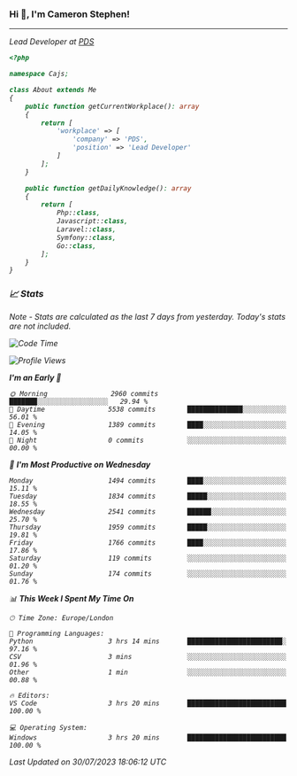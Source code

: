 ### Hi 👋, I'm Cameron Stephen!
<hr>
<p><em>Lead Developer at <a href="https://prindatasolutions.co.uk">PDS</a></p>


```php
<?php

namespace Cajs;

class About extends Me
{
    public function getCurrentWorkplace(): array
    {
        return [
            'workplace' => [
                'company' => 'PDS',
                'position' => 'Lead Developer'
            ]
        ];
    }

    public function getDailyKnowledge(): array
    {
        return [
            Php::class,
            Javascript::class,
            Laravel::class,
            Symfony::class,
            Go::class,
        ];
    }
}
```

### 📈 Stats
<p><em>Note - Stats are calculated as the last 7 days from yesterday. Today's stats are not included.</em></p>


<!--START_SECTION:waka-->
![Code Time](http://img.shields.io/badge/Code%20Time-3%2C467%20hrs%2036%20mins-blue)

![Profile Views](http://img.shields.io/badge/Profile%20Views-0-blue)

**I'm an Early 🐤** 

```text
🌞 Morning                2960 commits        ███████░░░░░░░░░░░░░░░░░░   29.94 % 
🌆 Daytime                5538 commits        ██████████████░░░░░░░░░░░   56.01 % 
🌃 Evening                1389 commits        ████░░░░░░░░░░░░░░░░░░░░░   14.05 % 
🌙 Night                  0 commits           ░░░░░░░░░░░░░░░░░░░░░░░░░   00.00 % 
```
📅 **I'm Most Productive on Wednesday** 

```text
Monday                   1494 commits        ████░░░░░░░░░░░░░░░░░░░░░   15.11 % 
Tuesday                  1834 commits        █████░░░░░░░░░░░░░░░░░░░░   18.55 % 
Wednesday                2541 commits        ██████░░░░░░░░░░░░░░░░░░░   25.70 % 
Thursday                 1959 commits        █████░░░░░░░░░░░░░░░░░░░░   19.81 % 
Friday                   1766 commits        ████░░░░░░░░░░░░░░░░░░░░░   17.86 % 
Saturday                 119 commits         ░░░░░░░░░░░░░░░░░░░░░░░░░   01.20 % 
Sunday                   174 commits         ░░░░░░░░░░░░░░░░░░░░░░░░░   01.76 % 
```


📊 **This Week I Spent My Time On** 

```text
🕑︎ Time Zone: Europe/London

💬 Programming Languages: 
Python                   3 hrs 14 mins       ████████████████████████░   97.16 % 
CSV                      3 mins              ░░░░░░░░░░░░░░░░░░░░░░░░░   01.96 % 
Other                    1 min               ░░░░░░░░░░░░░░░░░░░░░░░░░   00.88 % 

🔥 Editors: 
VS Code                  3 hrs 20 mins       █████████████████████████   100.00 % 

💻 Operating System: 
Windows                  3 hrs 20 mins       █████████████████████████   100.00 % 
```


 Last Updated on 30/07/2023 18:06:12 UTC
<!--END_SECTION:waka-->
